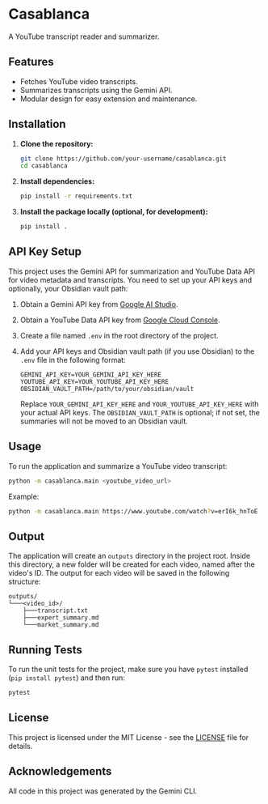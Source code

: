 # Casablanca

A YouTube transcript reader and summarizer.

## Features

- Fetches YouTube video transcripts.
- Summarizes transcripts using the Gemini API.
- Modular design for easy extension and maintenance.

## Installation

1.  **Clone the repository:**

    ```bash
    git clone https://github.com/your-username/casablanca.git
    cd casablanca
    ```

2.  **Install dependencies:**

    ```bash
    pip install -r requirements.txt
    ```

3.  **Install the package locally (optional, for development):**

    ```bash
    pip install .
    ```

## API Key Setup

This project uses the Gemini API for summarization and YouTube Data API for video metadata and transcripts. You need to set up your API keys and optionally, your Obsidian vault path:

1.  Obtain a Gemini API key from [Google AI Studio](https://aistudio.google.com/app/apikey).
2.  Obtain a YouTube Data API key from [Google Cloud Console](https://console.cloud.google.com/apis/credentials).
3.  Create a file named `.env` in the root directory of the project.
4.  Add your API keys and Obsidian vault path (if you use Obsidian) to the `.env` file in the following format:

    ```
    GEMINI_API_KEY=YOUR_GEMINI_API_KEY_HERE
    YOUTUBE_API_KEY=YOUR_YOUTUBE_API_KEY_HERE
    OBSIDIAN_VAULT_PATH=/path/to/your/obsidian/vault
    ```

    Replace `YOUR_GEMINI_API_KEY_HERE` and `YOUR_YOUTUBE_API_KEY_HERE` with your actual API keys. The `OBSIDIAN_VAULT_PATH` is optional; if not set, the summaries will not be moved to an Obsidian vault.

## Usage

To run the application and summarize a YouTube video transcript:

```bash
python -m casablanca.main <youtube_video_url>
```

Example:

```bash
python -m casablanca.main https://www.youtube.com/watch?v=erI6k_hnToE
```

## Output

The application will create an `outputs` directory in the project root. Inside this directory, a new folder will be created for each video, named after the video's ID. The output for each video will be saved in the following structure:

```
outputs/
└───<video_id>/
    ├───transcript.txt
    ├───expert_summary.md
    └───market_summary.md
```

## Running Tests

To run the unit tests for the project, make sure you have `pytest` installed (`pip install pytest`) and then run:

```bash
pytest
```

## License

This project is licensed under the MIT License - see the [LICENSE](LICENSE) file for details.

## Acknowledgements

All code in this project was generated by the Gemini CLI.